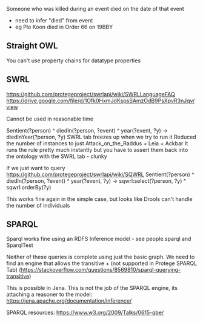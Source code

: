 Someone who was killed during an event died on the date of that event
- need to infer "died" from event
- eg Plo Koon died in Order 66 on 19BBY

Straight OWL
------------
You can't use property chains for datatype properties

SWRL
--------------------
https://github.com/protegeproject/swrlapi/wiki/SWRLLanguageFAQ
https://drive.google.com/file/d/1Ofk0HxmJdKspsSAmzOdB9PsXpvR3nJqv/view

Cannot be used in reasonable time
 
Sentient(?person) ^ diedIn(?person, ?event) ^ year(?event, ?y) -> diedInYear(?person, ?y)
SWRL tab freezes up when we try to run it
Reduced the number of instances to just Attack_on_the_Raddus + Leia + Ackbar
It runs the rule pretty much instantly but you have to assert them back into the ontology with the SWRL tab - clunky

If we just want to query
https://github.com/protegeproject/swrlapi/wiki/SQWRL
Sentient(?person) ^ diedIn(?person, ?event) ^ year(?event, ?y) -> sqwrl:select(?person, ?y) ^ sqwrl:orderBy(?y)

This works fine again in the simple case, but looks like Drools can't handle the number of individuals

SPARQL
------
Sparql works fine using an RDFS Inference model - see people.sparql and SparqlTest

Neither of these queries is complete using just the basic graph.
We need to find an engine that allows the transitive + (not supported in Protege SPARQL Tab)
(https://stackoverflow.com/questions/8569810/sparql-querying-transitive)

This is possible in Jena. This is not the job of the SPARQL engine, its attaching a reasoner to the model:
https://jena.apache.org/documentation/inference/

SPARQL resources:
https://www.w3.org/2009/Talks/0615-qbe/
